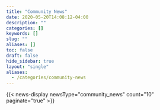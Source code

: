 ```yaml
---
title: "Community News"
date: 2020-05-20T14:08:12-04:00
description: ""
categories: []
keywords: []
slug: ""
aliases: []
toc: false
draft: false
hide_sidebar: true
layout: "single"
aliases:
  - /categories/community-news
---
```


{{< news-display newsType="community_news" count="10" paginate="true" >}}
